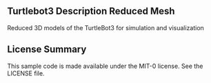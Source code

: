 ## Turtlebot3 Description Reduced Mesh

Reduced 3D models of the TurtleBot3 for simulation and visualization

## License Summary

This sample code is made available under the MIT-0 license. See the LICENSE file.
